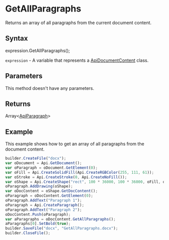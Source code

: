 # GetAllParagraphs

Returns an array of all paragraphs from the current document content.

## Syntax

expression.GetAllParagraphs();

`expression` - A variable that represents a [ApiDocumentContent](../ApiDocumentContent.md) class.

## Parameters

This method doesn't have any parameters.

## Returns

Array<[ApiParagraph](../../ApiParagraph/ApiParagraph.md)>

## Example

This example shows how to get an array of all paragraphs from the document content.

```javascript
builder.CreateFile("docx");
var oDocument = Api.GetDocument();
var oParagraph = oDocument.GetElement(0);
var oFill = Api.CreateSolidFill(Api.CreateRGBColor(255, 111, 61));
var oStroke = Api.CreateStroke(0, Api.CreateNoFill());
var oShape = Api.CreateShape("rect", 100 * 36000, 100 * 36000, oFill, oStroke);
oParagraph.AddDrawing(oShape);
var oDocContent = oShape.GetDocContent();
oParagraph = oDocContent.GetElement(0);
oParagraph.AddText("Paragraph 1");
oParagraph = Api.CreateParagraph();
oParagraph.AddText("Paragraph 2");
oDocContent.Push(oParagraph);
var aParagraphs = oDocContent.GetAllParagraphs();
aParagraphs[0].SetBold(true);
builder.SaveFile("docx", "GetAllParagraphs.docx");
builder.CloseFile();
```